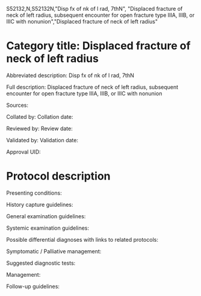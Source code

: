 S52132,N,S52132N,"Disp fx of nk of l rad, 7thN", "Displaced fracture of neck of left radius, subsequent encounter for open fracture type IIIA, IIIB, or IIIC with nonunion","Displaced fracture of neck of left radius"
# Category title: Displaced fracture of neck of left radius

Abbreviated description: Disp fx of nk of l rad, 7thN

Full description: Displaced fracture of neck of left radius, subsequent encounter for open fracture type IIIA, IIIB, or IIIC with nonunion

Sources:

Collated by:
Collation date:

Reviewed by:
Review date:

Validated by:
Validation date:

Approval UID:

# Protocol description

Presenting conditions:

History capture guidelines:

General examination guidelines:

Systemic examination guidelines:

Possible differential diagnoses with links to related protocols:

Symptomatic / Palliative management:

Suggested diagnostic tests:

Management:

Follow-up guidelines:
